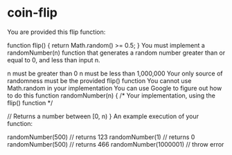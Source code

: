 # coin-flip
You are provided this flip function:

function flip() {
  return Math.random() >= 0.5;
}
You must implement a randomNumber(n) function that generates a random number greater than or equal to 0, and less than input n.

n must be greater than 0
n must be less than 1,000,000
Your only source of randomness must be the provided flip() function
You cannot use Math.random in your implementation
You can use Google to figure out how to do this
function randomNumber(n) {
  /*
    Your implementation, using the flip() function
  */
  
  // Returns a number between [0, n)
}
An example execution of your function:

randomNumber(500) // returns 123
randomNumber(1) // returns 0
randomNumber(500) // returns 466
randomNumber(1000001) // throw error
